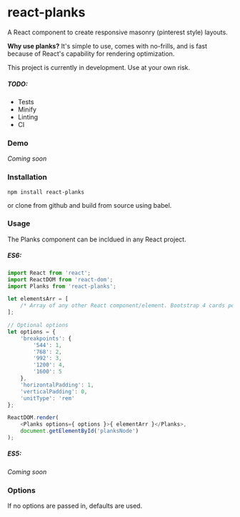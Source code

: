 # react-planks
A React component to create responsive masonry (pinterest style) layouts. 

**Why use planks?**
It's simple to use, comes with no-frills, and is fast because of React's capability for rendering optimization.

This project is currently in development. Use at your own risk.

##### TODO:
* Tests
* Minify
* Linting
* CI

### Demo
*Coming soon*

### Installation
```
npm install react-planks
```

or clone from github and build from source using babel.

### Usage
The Planks component can be incldued in any React project. 

##### ES6:
```javascript
import React from 'react';
import ReactDOM from 'react-dom';
import Planks from 'react-planks';

let elementsArr = [
    /* Array of any other React component/element. Bootstrap 4 cards perhaps? */
];

// Optional options
let options = {
    'breakpoints': {
        '544': 1,
        '768': 2,
        '992': 3,
        '1200': 4,
        '1600': 5
    },
    'horizontalPadding': 1,
    'verticalPadding': 0,
    'unitType': 'rem'
};

ReactDOM.render(
    <Planks options={ options }>{ elementArr }</Planks>,
    document.getElementById('planksNode')
);
```

##### ES5:
*Coming soon*

### Options
If no options are passed in, defaults are used.
